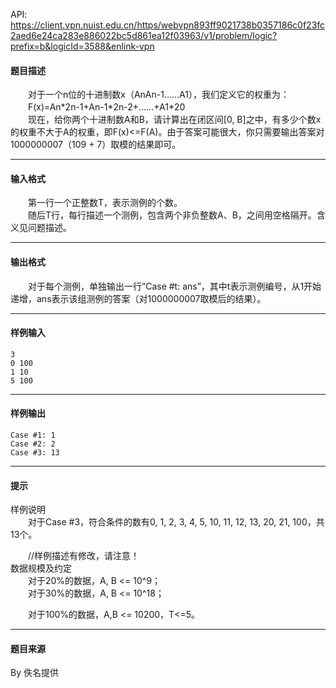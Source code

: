 API: https://client.vpn.nuist.edu.cn/https/webvpn893ff9021738b0357186c0f23fc2aed6e24ca283e886022bc5d861ea12f03963/v1/problem/logic?prefix=b&logicId=3588&enlink-vpn

#### 题目描述

　　对于一个n位的十进制数x（AnAn-1……A1），我们定义它的权重为：  
　　F(x)=An\*2n-1+An-1\*2n-2+……+A1\*20  
　　现在，给你两个十进制数A和B，请计算出在闭区间\[0, B\]之中，有多少个数x的权重不大于A的权重，即F(x)<=F(A)。由于答案可能很大，你只需要输出答案对1000000007（109 + 7）取模的结果即可。  

---

#### 输入格式

　　第一行一个正整数T，表示测例的个数。  
　　随后T行，每行描述一个测例，包含两个非负整数A、B，之间用空格隔开。含义见问题描述。  

---

#### 输出格式

　　对于每个测例，单独输出一行”Case #t: ans”，其中t表示测例编号，从1开始递增，ans表示该组测例的答案（对1000000007取模后的结果）。  

---

#### 样例输入
```
3
0 100
1 10
5 100

```

---

#### 样例输出
```
Case #1: 1
Case #2: 2
Case #3: 13

```

---

#### 提示

样例说明  
　　对于Case #3，符合条件的数有0, 1, 2, 3, 4, 5, 10, 11, 12, 13, 20, 21, 100，共13个。

　　//样例描述有修改，请注意！  
数据规模及约定  
　　对于20%的数据，A, B <= 10^9；  
　　对于30%的数据，A, B <= 10^18；

　　对于100%的数据，A,B <= 10200，T<=5。  

---

#### 题目来源

By 佚名提供